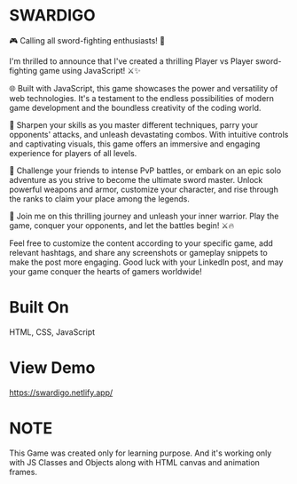 # SWARDIGO
🎮 Calling all sword-fighting enthusiasts! 🤺

I'm thrilled to announce that I've created a thrilling Player vs Player sword-fighting game using JavaScript! ⚔️✨

🌐 Built with JavaScript, this game showcases the power and versatility of web technologies. It's a testament to the endless possibilities of modern game development and the boundless creativity of the coding world.

🎯 Sharpen your skills as you master different techniques, parry your opponents' attacks, and unleash devastating combos. With intuitive controls and captivating visuals, this game offers an immersive and engaging experience for players of all levels.

💪 Challenge your friends to intense PvP battles, or embark on an epic solo adventure as you strive to become the ultimate sword master. Unlock powerful weapons and armor, customize your character, and rise through the ranks to claim your place among the legends.

🚀 Join me on this thrilling journey and unleash your inner warrior. Play the game, conquer your opponents, and let the battles begin! ⚔️🔥

Feel free to customize the content according to your specific game, add relevant hashtags, and share any screenshots or gameplay snippets to make the post more engaging. Good luck with your LinkedIn post, and may your game conquer the hearts of gamers worldwide!

# Built On
HTML, CSS, JavaScript

# View Demo
https://swardigo.netlify.app/

# NOTE
This Game was created only for learning purpose. And it's working only with JS Classes and Objects along with HTML canvas and animation frames.
